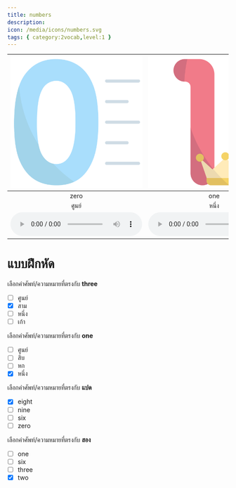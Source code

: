 ```yaml
---
title: numbers
description: 
icon: /media/icons/numbers.svg
tags: { category:2vocab,level:1 }
---
```


<div class="carrousel">


|![](/media/img/numbers/zero.svg)|![](/media/img/numbers/one.svg)|![](/media/img/numbers/two.svg)|![](/media/img/numbers/three.svg)|![](/media/img/numbers/four.svg)|![](/media/img/numbers/five.svg)|![](/media/img/numbers/six.svg)|![](/media/img/numbers/seven.svg)|![](/media/img/numbers/eight.svg)|![](/media/img/numbers/nine.svg)|![](/media/img/numbers/ten.svg)|
| :----: | :----: | :----: | :----: | :----: | :----: | :----: | :----: | :----: | :----: | :----: |
|zero|one|two|three|four|five|six|seven|eight|nine|ten|
|ศูนย์|หนึ่ง|สอง|สาม|สี่|ห้า|หก|เจ็ด|แปด|เก้า|สิบ|
|![](/media/audio/zero.mp3)|![](/media/audio/one.mp3)|![](/media/audio/two.mp3)|![](/media/audio/three.mp3)|![](/media/audio/four.mp3)|![](/media/audio/five.mp3)|![](/media/audio/six.mp3)|![](/media/audio/seven.mp3)|![](/media/audio/eight.mp3)|![](/media/audio/nine.mp3)|![](/media/audio/ten.mp3)|

</div>



# แบบฝึกหัด


 เลือกคำศัพท์/ความหมายที่ตรงกับ **three**
 - [ ] ศูนย์
 - [x] สาม
 - [ ] หนึ่ง
 - [ ] เก้า

 เลือกคำศัพท์/ความหมายที่ตรงกับ **one**
 - [ ] ศูนย์
 - [ ] สิบ
 - [ ] หก
 - [x] หนึ่ง

 เลือกคำศัพท์/ความหมายที่ตรงกับ **แปด**
 - [x] eight
 - [ ] nine
 - [ ] six
 - [ ] zero

 เลือกคำศัพท์/ความหมายที่ตรงกับ **สอง**
 - [ ] one
 - [ ] six
 - [ ] three
 - [x] two
